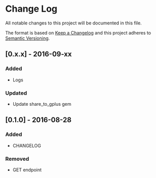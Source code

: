 # Change Log
All notable changes to this project will be documented in this file.

The format is based on [Keep a Changelog](http://keepachangelog.com/)
and this project adheres to [Semantic Versioning](http://semver.org/).

## [0.x.x] - 2016-09-xx
### Added

* Logs

### Updated

* Update share_to_gplus gem


## [0.1.0] - 2016-08-28
### Added
- CHANGELOG

### Removed
- GET endpoint
